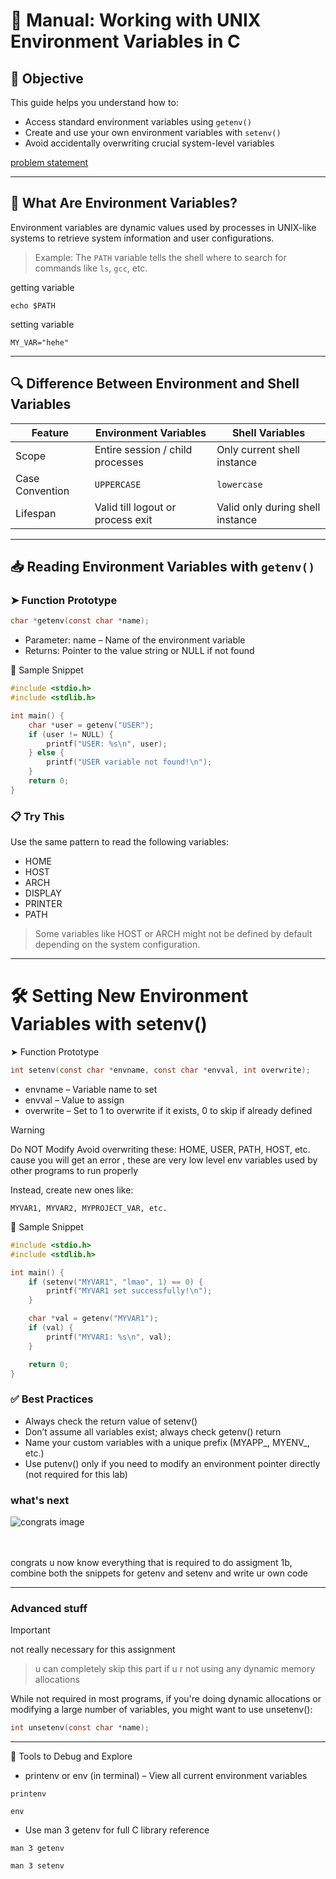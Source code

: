 # 📘 Manual: Working with UNIX Environment Variables in C

## 🧠 Objective

This guide helps you understand how to:
- Access standard environment variables using `getenv()`
- Create and use your own environment variables with `setenv()`
- Avoid accidentally overwriting crucial system-level variables


[problem statement](./questions.md)

---

## 🧩 What Are Environment Variables?

Environment variables are dynamic values used by processes in UNIX-like systems to retrieve system information and user configurations.

> Example: The `PATH` variable tells the shell where to search for commands like `ls`, `gcc`, etc.

getting variable
```shell
echo $PATH
```

setting variable
```shell
MY_VAR="hehe"
```
---

## 🔍 Difference Between Environment and Shell Variables

| Feature            | Environment Variables      | Shell Variables            |
|--------------------|----------------------------|----------------------------|
| Scope              | Entire session / child processes | Only current shell instance |
| Case Convention    | `UPPERCASE`                | `lowercase`                |
| Lifespan           | Valid till logout or process exit | Valid only during shell instance |

---

## 📥 Reading Environment Variables with `getenv()`

### ➤ Function Prototype

```c
char *getenv(const char *name);
```
- Parameter: name – Name of the environment variable
- Returns: Pointer to the value string or NULL if not found

🧪 Sample Snippet
```c
#include <stdio.h>
#include <stdlib.h>

int main() {
    char *user = getenv("USER");
    if (user != NULL) {
        printf("USER: %s\n", user);
    } else {
        printf("USER variable not found!\n");
    }
    return 0;
}
```

### 📋 Try This
Use the same pattern to read the following variables:
-  HOME
-  HOST
-  ARCH
-  DISPLAY
-  PRINTER
-  PATH

> Some variables like HOST or ARCH might not be defined by default depending on the system configuration.

---
# 🛠️ Setting New Environment Variables with setenv()
➤ Function Prototype
```c
int setenv(const char *envname, const char *envval, int overwrite);
```
- envname – Variable name to set
- envval – Value to assign
- overwrite – Set to 1 to overwrite if it exists, 0 to skip if already defined

> [!WARNING]
> Do NOT Modify
> Avoid overwriting these:
> HOME, USER, PATH, HOST, etc.
> cause you will get an error , these are very low level env variables used by other programs to run properly

Instead, create new ones like:
```
MYVAR1, MYVAR2, MYPROJECT_VAR, etc.
```

🧪 Sample Snippet

```c
#include <stdio.h>
#include <stdlib.h>

int main() {
    if (setenv("MYVAR1", "lmao", 1) == 0) {
        printf("MYVAR1 set successfully!\n");
    }

    char *val = getenv("MYVAR1");
    if (val) {
        printf("MYVAR1: %s\n", val);
    }

    return 0;
}
```

### ✅ Best Practices
-  Always check the return value of setenv()
-  Don’t assume all variables exist; always check getenv() return
-  Name your custom variables with a unique prefix (MYAPP_, MYENV_, etc.)
-  Use putenv() only if you need to modify an environment pointer directly (not required for this lab)

### what's next

![congrats image](https://i.imgflip.com/2ji8hx.jpg)

<br>
<br>
congrats u now know everything that is required to do assigment 1b, combine both the snippets for getenv and setenv and write ur own code

---

### Advanced stuff
> [!IMPORTANT]
> not really necessary for this assignment

> u can completely skip this part if u r not using any dynamic memory allocations

While not required in most programs, if you're doing dynamic allocations or modifying a large number of variables, you might want to use unsetenv():

```c
int unsetenv(const char *name);
```
---

🧰 Tools to Debug and Explore
- printenv or env (in terminal) – View all current environment variables
```shell
printenv
```
```shell
env
```
- Use man 3 getenv for full C library reference
```shell
man 3 getenv
```
```shell
man 3 setenv
```

